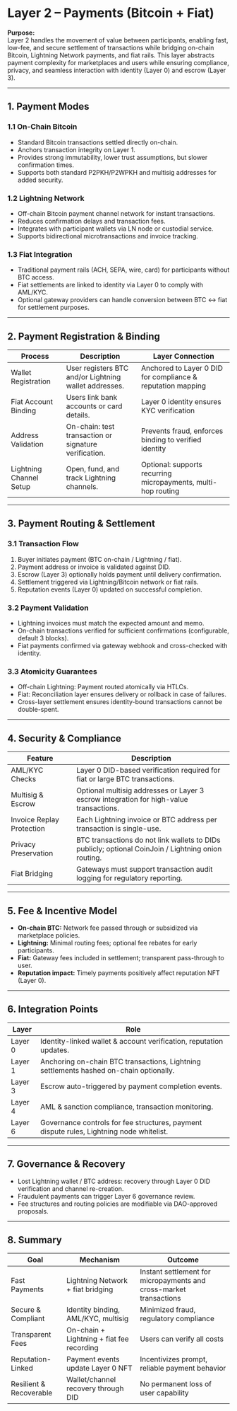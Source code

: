 # Layer 2 – Payments (Bitcoin + Fiat)

**Purpose:**  
Layer 2 handles the movement of value between participants, enabling fast, low-fee, and secure settlement of transactions while bridging on-chain Bitcoin, Lightning Network payments, and fiat rails. This layer abstracts payment complexity for marketplaces and users while ensuring compliance, privacy, and seamless interaction with identity (Layer 0) and escrow (Layer 3).

---

## 1. Payment Modes

### 1.1 On-Chain Bitcoin
- Standard Bitcoin transactions settled directly on-chain.  
- Anchors transaction integrity on Layer 1.  
- Provides strong immutability, lower trust assumptions, but slower confirmation times.  
- Supports both standard P2PKH/P2WPKH and multisig addresses for added security.  

### 1.2 Lightning Network
- Off-chain Bitcoin payment channel network for instant transactions.  
- Reduces confirmation delays and transaction fees.  
- Integrates with participant wallets via LN node or custodial service.  
- Supports bidirectional microtransactions and invoice tracking.  

### 1.3 Fiat Integration
- Traditional payment rails (ACH, SEPA, wire, card) for participants without BTC access.  
- Fiat settlements are linked to identity via Layer 0 to comply with AML/KYC.  
- Optional gateway providers can handle conversion between BTC ↔ fiat for settlement purposes.  

---

## 2. Payment Registration & Binding

| Process               | Description                                       | Layer Connection                                         |
|-----------------------|---------------------------------------------------|---------------------------------------------------------|
| Wallet Registration   | User registers BTC and/or Lightning wallet addresses. | Anchored to Layer 0 DID for compliance & reputation mapping |
| Fiat Account Binding  | Users link bank accounts or card details.        | Layer 0 identity ensures KYC verification               |
| Address Validation    | On-chain: test transaction or signature verification. | Prevents fraud, enforces binding to verified identity |
| Lightning Channel Setup | Open, fund, and track Lightning channels.      | Optional: supports recurring micropayments, multi-hop routing |

---

## 3. Payment Routing & Settlement

### 3.1 Transaction Flow
1. Buyer initiates payment (BTC on-chain / Lightning / fiat).  
2. Payment address or invoice is validated against DID.  
3. Escrow (Layer 3) optionally holds payment until delivery confirmation.  
4. Settlement triggered via Lightning/Bitcoin network or fiat rails.  
5. Reputation events (Layer 0) updated on successful completion.  

### 3.2 Payment Validation
- Lightning invoices must match the expected amount and memo.  
- On-chain transactions verified for sufficient confirmations (configurable, default 3 blocks).  
- Fiat payments confirmed via gateway webhook and cross-checked with identity.  

### 3.3 Atomicity Guarantees
- Off-chain Lightning: Payment routed atomically via HTLCs.  
- Fiat: Reconciliation layer ensures delivery or rollback in case of failures.  
- Cross-layer settlement ensures identity-bound transactions cannot be double-spent.  

---

## 4. Security & Compliance

| Feature                | Description                                                                 |
|------------------------|-----------------------------------------------------------------------------|
| AML/KYC Checks          | Layer 0 DID-based verification required for fiat or large BTC transactions. |
| Multisig & Escrow       | Optional multisig addresses or Layer 3 escrow integration for high-value transactions. |
| Invoice Replay Protection | Each Lightning invoice or BTC address per transaction is single-use.        |
| Privacy Preservation    | BTC transactions do not link wallets to DIDs publicly; optional CoinJoin / Lightning onion routing. |
| Fiat Bridging           | Gateways must support transaction audit logging for regulatory reporting.  |

---

## 5. Fee & Incentive Model
- **On-chain BTC:** Network fee passed through or subsidized via marketplace policies.  
- **Lightning:** Minimal routing fees; optional fee rebates for early participants.  
- **Fiat:** Gateway fees included in settlement; transparent pass-through to user.  
- **Reputation impact:** Timely payments positively affect reputation NFT (Layer 0).  

---

## 6. Integration Points

| Layer    | Role                                                                 |
|----------|----------------------------------------------------------------------|
| Layer 0  | Identity-linked wallet & account verification, reputation updates.   |
| Layer 1  | Anchoring on-chain BTC transactions, Lightning settlements hashed on-chain optionally. |
| Layer 3  | Escrow auto-triggered by payment completion events.                  |
| Layer 4  | AML & sanction compliance, transaction monitoring.                  |
| Layer 6  | Governance controls for fee structures, payment dispute rules, Lightning node whitelist. |

---

## 7. Governance & Recovery
- Lost Lightning wallet / BTC address: recovery through Layer 0 DID verification and channel re-creation.  
- Fraudulent payments can trigger Layer 6 governance review.  
- Fee structures and routing policies are modifiable via DAO-approved proposals.  

---

## 8. Summary

| Goal                | Mechanism                                    | Outcome                                                  |
|--------------------|----------------------------------------------|----------------------------------------------------------|
| Fast Payments       | Lightning Network + fiat bridging           | Instant settlement for micropayments and cross-market transactions |
| Secure & Compliant  | Identity binding, AML/KYC, multisig         | Minimized fraud, regulatory compliance                  |
| Transparent Fees    | On-chain + Lightning + fiat fee recording   | Users can verify all costs                               |
| Reputation-Linked   | Payment events update Layer 0 NFT           | Incentivizes prompt, reliable payment behavior          |
| Resilient & Recoverable | Wallet/channel recovery through DID      | No permanent loss of user capability                     |
